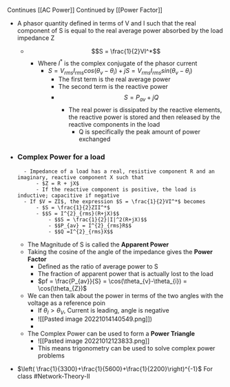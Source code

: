 Continues [[AC Power]]
Continued by [[Power Factor]]
- A phasor quantity defined in terms of V and I such that the real component of S is equal to the real average power absorbed by the load impedance Z
	- $$S = \frac{1}{2}VI^*$$
		- Where $I^*$ is the complex conjugate of the phasor current
			- $S = V_{rms}I_{rms}cos(\theta_{v}-\theta_{i}) + jS = V_{rms}I_{rms}sin(\theta_{v}-\theta_{i})$
				- The first term is the real average power
				- The second term is the reactive power
				- $$S = P_{av} + jQ$$
					- The real power is dissipated by the reactive elements, the reactive power is stored and then released by the reactive components in the load
						- Q is specifically the peak amount of power exchanged

- ### Complex Power for a load
		- Impedance of a load has a real, resistive component R and an imaginary, reactive component X such that
			- $Z = R + jX$
			- If the reactive component is positive, the load is inductive; capacitive if negative
		- If $V = ZI$, the expression $S = \frac{1}{2}VI^*$ becomes
			- $S = \frac{1}{2}ZII^*$ 
			- $$S = I^{2}_{rms}(R+jX)$$
				- $$S = \frac{1}{2}|I|^2(R+jX)$$
				- $$P_{av} = I^{2}_{rms}R$$
				- $$Q =I^{2}_{rms}X$$
	- The Magnitude of S is called the **Apparent Power**
	- Taking the cosine of the angle of the impedance gives the **Power Factor**
		- Defined as the ratio of average power to S
		- The fraction of apparent power that is actually lost to the load
		- $pf = \frac{P_{av}}{S} = \cos(\theta_{v}-\theta_{i}) = \cos(\theta_{Z})$
	- We can then talk about the power in terms of the two angles with the voltage as a reference poin
		- If $\theta_{I}>\theta_{V}$, Current is leading, angle is negative
		- ![[Pasted image 20221014140549.png]])
		- 
	- The Complex Power can be used to form a **Power Triangle**
		- ![[Pasted image 20221012123833.png]]
		- This means trigonometry can be used to solve complex power problems
- $\left( \frac{1}{3300}+\frac{1}{5600}+\frac{1}{2200}\right)^{-1}$
For class #Network-Theory-II 